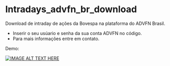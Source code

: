 # Intradays_advfn_br_download

Download de intraday de ações da Bovespa na plataforma do ADVFN Brasil.

* Inserir o seu usúario e senha da sua conta ADVFN no código.
* Para mais informações entre em contato.


Demo:

[![IMAGE ALT TEXT HERE](https://img.youtube.com/vi/a5eYXZeVucE/0.jpg)](https://www.youtube.com/watch?v=a5eYXZeVucE)
